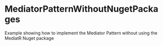 # MediatorPatternWithoutNugetPackages
Example showing how to implement the Mediator Pattern without using the MediatR Nuget package
